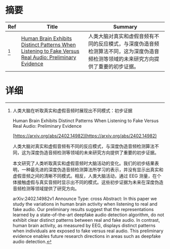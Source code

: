 # 摘要

| Ref | Title | Summary |
| --- | --- | --- |
| [^1] | [Human Brain Exhibits Distinct Patterns When Listening to Fake Versus Real Audio: Preliminary Evidence](https://arxiv.org/abs/2402.14982) | 人类大脑对真实和虚假音频有不同的反应模式，与深度伪造音频检测算法不同，这为深度伪造音频检测等领域的未来研究方向提供了重要的初步证据。 |

# 详细

[^1]: 人类大脑在听取真实和虚假音频时展现出不同模式：初步证据

    Human Brain Exhibits Distinct Patterns When Listening to Fake Versus Real Audio: Preliminary Evidence

    [https://arxiv.org/abs/2402.14982](https://arxiv.org/abs/2402.14982)

    人类大脑对真实和虚假音频有不同的反应模式，与深度伪造音频检测算法不同，这为深度伪造音频检测等领域的未来研究方向提供了重要的初步证据。

    

    本文研究了人类听取真实和虚假音频时大脑活动的变化。我们的初步结果表明，一种最先进的深度伪造音频检测算法所学习的表示，并没有显示出真实和虚假音频之间的清晰不同模式。相反，人类大脑活动，通过 EEG 测量，在个体接触虚假与真实音频时显示出不同的模式。这些初步证据为未来在深度伪造音频检测等领域提供了研究方向。

    arXiv:2402.14982v1 Announce Type: cross  Abstract: In this paper we study the variations in human brain activity when listening to real and fake audio. Our preliminary results suggest that the representations learned by a state-of-the-art deepfake audio detection algorithm, do not exhibit clear distinct patterns between real and fake audio. In contrast, human brain activity, as measured by EEG, displays distinct patterns when individuals are exposed to fake versus real audio. This preliminary evidence enables future research directions in areas such as deepfake audio detection.
    

